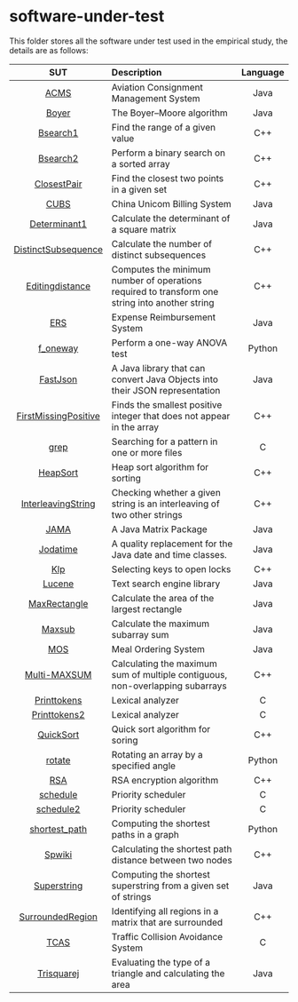 # software-under-test

This folder stores all the software under test used in the empirical study, the details are as follows:

|                       SUT                       | Description                                                                                    | Language |
| :---------------------------------------------: | :--------------------------------------------------------------------------------------------- | :------: |
|                 [ACMS](./ACMS)                  | Aviation Consignment Management System                                                         |   Java   |
|                [Boyer](./Boyer/)                | The Boyer–Moore algorithm                                                                      |   Java   |
|             [Bsearch1](./Bsearch1/)             | Find the range of a given value                                                                |   C++    |
|             [Bsearch2](./Bsearch2/)             | Perform a binary search on a sorted array                                                      |   C++    |
|          [ClosestPair](./ClosestPair/)          | Find the closest two points in a given set                                                     |   C++    |
|                 [CUBS](./CUBS/)                 | China Unicom Billing System                                                                    |   Java   |
|         [Determinant1](./Determinant1/)         | Calculate the determinant of a square matrix                                                   |   Java   |
|  [DistinctSubsequence](./DistinctSubsequence/)  | Calculate the number of distinct subsequences                                                  |   C++    |
|      [Editingdistance](./Editingdistance/)      | Computes the minimum number of operations required to transform one string into another string |   C++    |
|                  [ERS](./ERS/)                  | Expense Reimbursement System                                                                   |   Java   |
|             [f_oneway](./f_oneway/)             | Perform a one-way ANOVA test                                                                   |  Python  |
|             [FastJson](./FastJson/)             | A Java library that can convert Java Objects into their JSON representation                    |   Java   |
| [FirstMissingPositive](./FirstMissingPositive/) | Finds the smallest positive integer that does not appear in the array                          |   C++    |
|                 [grep](./grep/)                 | Searching for a pattern in one or more files                                                   |    C     |
|             [HeapSort](./HeapSort/)             | Heap sort algorithm for sorting                                                                |   C++    |
|   [InterleavingString](./InterleavingString/)   | Checking whether a given string is an interleaving of two other strings                        |   C++    |
|                 [JAMA](./JAMA/)                 | A Java Matrix Package                                                                          |   Java   |
|             [Jodatime](./Jodatime/)             | A quality replacement for the Java date and time classes.                                      |   Java   |
|                  [Klp](./Klp/)                  | Selecting keys to open locks                                                                   |   C++    |
|               [Lucene](./Lucene/)               | Text search engine library                                                                     |   Java   |
|         [MaxRectangle](./MaxRectangle/)         | Calculate the area of the largest rectangle                                                    |   Java   |
|               [Maxsub](./Maxsub/)               | Calculate the maximum subarray sum                                                             |   Java   |
|                  [MOS](./MOS/)                  | Meal Ordering System                                                                           |   Java   |
|         [Multi-MAXSUM](./Multi-MAXSUM/)         | Calculating the maximum sum of multiple contiguous, non-overlapping subarrays                  |   C++    |
|          [Printtokens](./Printtokens/)          | Lexical analyzer                                                                               |    C     |
|         [Printtokens2](./Printtokens2/)         | Lexical analyzer                                                                               |    C     |
|            [QuickSort](./QuickSort/)            | Quick sort algorithm for soring                                                                |   C++    |
|               [rotate](./rotate/)               | Rotating an array by a specified angle                                                         |  Python  |
|                  [RSA](./RSA/)                  | RSA encryption algorithm                                                                       |   C++    |
|             [schedule](./schedule/)             | Priority scheduler                                                                             |    C     |
|            [schedule2](./schedule2/)            | Priority scheduler                                                                             |    C     |
|        [shortest_path](./shortest_path/)        | Computing the shortest paths in a graph                                                        |  Python  |
|               [Spwiki](./Spwiki/)               | Calculating the shortest path distance between two nodes                                       |   C++    |
|          [Superstring](./Superstring/)          | Computing the shortest superstring from a given set of strings                                 |   Java   |
|     [SurroundedRegion](./SurroundedRegion/)     | Identifying all regions in a matrix that are surrounded                                        |   C++    |
|                 [TCAS](./TCAS/)                 | Traffic Collision Avoidance System                                                             |    C     |
|           [Trisquarej](./Trisquarej/)           | Evaluating the type of a triangle and calculating the area                                     |   Java   |
